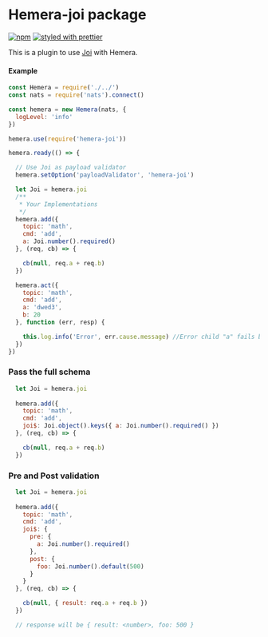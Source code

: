 # Hemera-joi package

[![npm](https://img.shields.io/npm/v/hemera-joi.svg?maxAge=3600)](https://www.npmjs.com/package/hemera-joi)
[![styled with prettier](https://img.shields.io/badge/styled_with-prettier-ff69b4.svg)](#badge)

This is a plugin to use [Joi](https://github.com/hapijs/joi) with Hemera.

#### Example
```js
const Hemera = require('./../')
const nats = require('nats').connect()

const hemera = new Hemera(nats, {
  logLevel: 'info'
})

hemera.use(require('hemera-joi'))

hemera.ready(() => {

  // Use Joi as payload validator
  hemera.setOption('payloadValidator', 'hemera-joi')

  let Joi = hemera.joi
  /**
   * Your Implementations
   */
  hemera.add({
    topic: 'math',
    cmd: 'add',
    a: Joi.number().required()
  }, (req, cb) => {

    cb(null, req.a + req.b)
  })

  hemera.act({
    topic: 'math',
    cmd: 'add',
    a: 'dwed3',
    b: 20
  }, function (err, resp) {

    this.log.info('Error', err.cause.message) //Error child "a" fails because ["a" must be a number]
  })
})
```

### Pass the full schema
```js
  let Joi = hemera.joi
  
  hemera.add({
    topic: 'math',
    cmd: 'add',
    joi$: Joi.object().keys({ a: Joi.number().required() })
  }, (req, cb) => {

    cb(null, req.a + req.b)
  })
```

### Pre and Post validation
```js
  let Joi = hemera.joi
  
  hemera.add({
    topic: 'math',
    cmd: 'add',
    joi$: {
      pre: {
        a: Joi.number().required()
      },
      post: {
        foo: Joi.number().default(500)
      }
    }
  }, (req, cb) => {

    cb(null, { result: req.a + req.b })
  })

  // response will be { result: <number>, foo: 500 }
```


